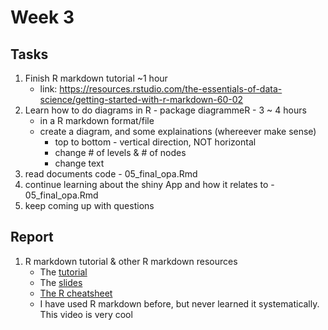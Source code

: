 # Week 3

## Tasks
1. Finish R markdown tutorial ~1 hour
   - link: https://resources.rstudio.com/the-essentials-of-data-science/getting-started-with-r-markdown-60-02
2. Learn how to do diagrams in R - package diagrammeR - 3 ~ 4 hours
   - in a R markdown format/file
   - create a diagram, and some explainations (whereever make sense)
     - top to bottom - vertical direction, NOT horizontal
     - change # of levels & # of nodes
     - change text
3. read documents code - 05_final_opa.Rmd 
4. continue learning about the shiny App and how it relates to - 05_final_opa.Rmd 
5. keep coming up with questions

## Report
1. R markdown tutorial & other R markdown resources
   * The [tutorial](https://resources.rstudio.com/the-essentials-of-data-science/getting-started-with-r-markdown-60-02)
   * The [slides](https://github.com/rstudio/webinars/blob/master/12-Getting-started-with-R-Markdown/12-Getting-started-with-R-Markdown.pdf)
   * [The R cheatsheet](https://rstudio.com/resources/cheatsheets/)
   * I have used R markdown before, but never learned it systematically. This video is very cool
